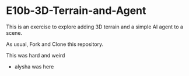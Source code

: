 # E10b-3D-Terrain-and-Agent
This is an exercise to explore adding 3D terrain and a simple AI agent to a scene.

As usual, Fork and Clone this repository.

This was hard and weird
- alysha was here

 



